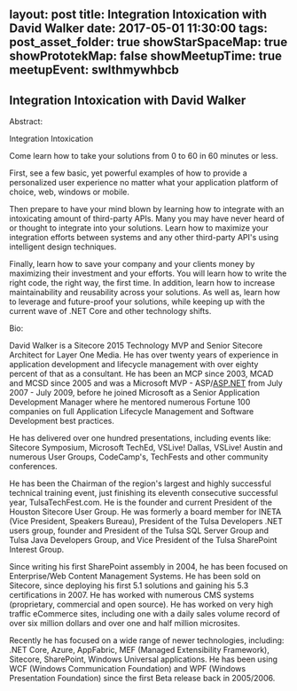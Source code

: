 layout: post
title: Integration Intoxication with David Walker
date: 2017-05-01 11:30:00
tags:
post_asset_folder: true
showStarSpaceMap: true
showPrototekMap: false
showMeetupTime: true
meetupEvent: swlthmywhbcb
---

## Integration Intoxication with David Walker

<p>Abstract:</p> <p>Integration Intoxication</p> <p>Come learn how to take your solutions from 0 to 60 in 60 minutes or less.</p> <p>First, see a few basic, yet powerful examples of how to provide a personalized user experience no matter what your application platform of choice, web, windows or mobile.</p> <p>Then prepare to have your mind blown by learning how to integrate with an intoxicating amount of third-party APIs. Many you may have never heard of or thought to integrate into your solutions. Learn how to maximize your integration efforts between systems and any other third-party API's using intelligent design techniques.</p> <p>Finally, learn how to save your company and your clients money by maximizing their investment and your efforts. You will learn how to write the right code, the right way, the first time. In addition, learn how to increase maintainability and reusability across your solutions. As well as, learn how to leverage and future-proof your solutions, while keeping up with the current wave of .NET Core and other technology shifts.</p> <p>Bio:</p> <p>David Walker is a Sitecore 2015 Technology MVP and Senior Sitecore Architect for Layer One Media. He has over twenty years of experience in application development and lifecycle management with over eighty percent of that as a consultant. He has been an MCP since 2003, MCAD and MCSD since 2005 and was a Microsoft MVP - ASP/<a href="http://asp.net/">ASP.NET</a> from July 2007 - July 2009, before he joined Microsoft as a Senior Application Development Manager where he mentored numerous Fortune 100 companies on full Application Lifecycle Management and Software Development best practices.</p> <p>He has delivered over one hundred presentations, including events like: Sitecore Symposium, Microsoft TechEd, VSLive! Dallas, VSLive! Austin and numerous User Groups, CodeCamp's, TechFests and other community conferences.</p> <p>He has been the Chairman of the region's largest and highly successful technical training event, just finishing its eleventh consecutive successful year, TulsaTechFest.com. He is the founder and current President of the Houston Sitecore User Group. He was formerly a board member for INETA (Vice President, Speakers Bureau), President of the Tulsa Developers .NET users group, founder and President of the Tulsa SQL Server Group and Tulsa Java Developers Group, and Vice President of the Tulsa SharePoint Interest Group.</p> <p>Since writing his first SharePoint assembly in 2004, he has been focused on Enterprise/Web Content Management Systems. He has been sold on Sitecore, since deploying his first 5.1 solutions and gaining his 5.3 certifications in 2007. He has worked with numerous CMS systems (proprietary, commercial and open source). He has worked on very high traffic eCommerce sites, including one with a daily sales volume record of over six million dollars and over one and half million microsites.</p> <p>Recently he has focused on a wide range of newer technologies, including: .NET Core, Azure, AppFabric, MEF (Managed Extensibility Framework), Sitecore, SharePoint, Windows Universal applications. He has been using WCF (Windows Communication Foundation) and WPF (Windows Presentation Foundation) since the first Beta release back in 2005/2006.</p> 
